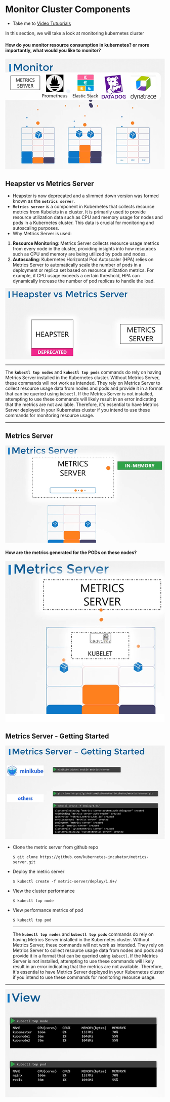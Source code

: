 # Monitor Cluster Components

- Take me to [Video Tutuorials](https://kodekloud.com/topic/monitor-cluster-components/)

In this section, we will take a look at monitoring kubernetes cluster

#### How do you monitor resource consumption in kubernetes? or more importantly, what would you like to monitor?

![mon](../../images/mon.PNG)

## Heapster vs Metrics Server

- Heapster is now deprecated and a slimmed down version was formed known as the **`metrics server`**.
- **`Metrics server`** is a component in Kubernetes that collects resource metrics from Kubelets in a cluster. It is primarily used to provide resource utilization data such as CPU and memory usage for nodes and pods in a Kubernetes cluster. This data is crucial for monitoring and autoscaling purposes.
- Why Metrics Server is used:

1. **Resource Monitoring**: Metrics Server collects resource usage metrics from every node in the cluster, providing insights into how resources such as CPU and memory are being utilized by pods and nodes.
2. **Autoscaling**: Kubernetes Horizontal Pod Autoscaler (HPA) relies on Metrics Server to automatically scale the number of pods in a deployment or replica set based on resource utilization metrics. For example, if CPU usage exceeds a certain threshold, HPA can dynamically increase the number of pod replicas to handle the load.

  ![hpms](../../images/hpms.PNG)

---

The **`kubectl top nodes`** and **`kubectl top pods`** commands do rely on having Metrics Server installed in the Kubernetes cluster. Without Metrics Server, these commands will not work as intended. They rely on Metrics Server to collect resource usage data from nodes and pods and provide it in a format that can be queried using `kubectl`.
If the Metrics Server is not installed, attempting to use these commands will likely result in an error indicating that the metrics are not available. Therefore, it's essential to have Metrics Server deployed in your Kubernetes cluster if you intend to use these commands for monitoring resource usage.

---



## Metrics Server

![ms1](../../images/ms1.PNG)

#### How are the metrics generated for the PODs on these nodes?

![ca](../../images/ca.PNG)


## Metrics Server - Getting Started

![msg](../../images/msg.PNG)

- Clone the metric server from github repo
  
  ```
  $ git clone https://github.com/kubernetes-incubator/metrics-server.git
  ```
- Deploy the metric server
  
  ```
  $ kubectl create -f metric-server/deploy/1.8+/
  ```
- View the cluster performance
  
  ```
  $ kubectl top node
  ```
- View performance metrics of pod
  
  ```
  $ kubectl top pod
  ```
  
  ---
  
  The **`kubectl top nodes`** and **`kubectl top pods`** commands do rely on having Metrics Server installed in the Kubernetes cluster. Without Metrics Server, these commands will not work as intended. They rely on Metrics Server to collect resource usage data from nodes and pods and provide it in a format that can be queried using `kubectl`.
  If the Metrics Server is not installed, attempting to use these commands will likely result in an error indicating that the metrics are not available. Therefore, it's essential to have Metrics Server deployed in your Kubernetes cluster if you intend to use these commands for monitoring resource usage.

---

![view](../../images/view.PNG)

